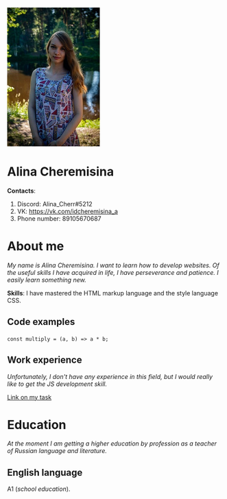 ![Photo](./photo.jpg)
# Alina Cheremisina
**Contacts**: 
1. Discord: Alina_Cherr#5212
2. VK: https://vk.com/idcheremisina_a
3. Phone number: 89105670687

# About me
*My name is Alina Cheremisina. I want to learn how to develop websites. Of the useful skills I have acquired in life, I have perseverance and patience. I easily learn something new.*

**Skills**: I have mastered the HTML markup language and the style language CSS.
## Code examples
`const multiply = (a, b) => a * b;`
## Work experience
*Unfortunately, I don't have any experience in this field, but I would really like to get the JS development skill.* 

[Link on my task](https://alinacheremisina.github.io/rsschool-cv/cv)
# Education
*At the moment I am getting a higher education by profession as a teacher of Russian language and literature.*
## English language
A1 (*school education*).
